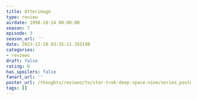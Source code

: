 ```yaml
---
title: Afterimage
type: review
airdate: 1998-10-14 00:00:00
season: 7
episode: 3
season_url: ''
date: 2023-12-10 03:35:11.355198
categories:
- reviews
draft: false
rating: 0
has_spoilers: false
fanart_url: ''
poster_url: /thoughts/reviews/tv/star-trek-deep-space-nine/series_poster.jpg
tags: []
---
```


